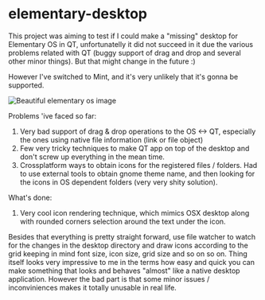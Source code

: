# elementary-desktop

This project was aiming to test if I could make a "missing" desktop for Elementary OS in QT, unfortunatelly it did not succeed in it due the
various problems related with QT (buggy support of drag and drop and several other minor things). But that might change in the future :)

However I've switched to Mint, and it's very unlikely that it's gonna be supported.

![Beautiful elementary os image](https://elementary.io/images/screenshots/desktop.jpg)

Problems 'ive faced so far:

1. Very bad support of drag & drop operations to the OS <-> QT, especially the ones using native file information (link or file object)
2. Few very tricky techniques to make QT app on top of the desktop and don't screw up everything in the mean time.
3. Crossplatform ways to obtain icons for the registered files / folders. Had to use external tools to obtain gnome theme name, and then looking for the icons in OS dependent folders (very very shity solution).

What's done:

1. Very cool icon rendering technique, which mimics OSX desktop along with rounded corners selection around the text under the icon.

Besides that everything is pretty straight forward, use file watcher to watch for the changes in the desktop directory and draw icons according to the grid keeping in mind font size, icon size, grid size and so on so on. Thing itself looks very impressive to me in the terms how easy and quick you can make something that looks and behaves "almost" like a native desktop application. However the bad part is that some minor issues / inconviniences makes it totally unusable in real life.
